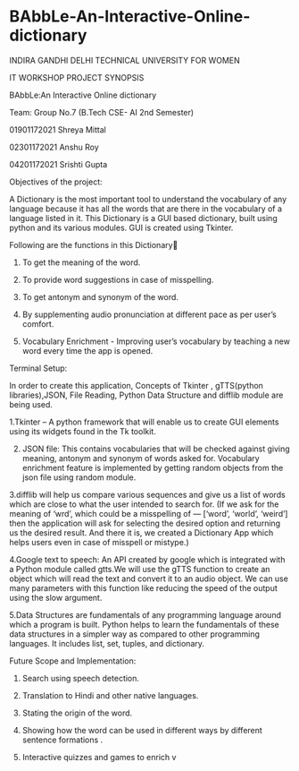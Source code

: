 # BAbbLe-An-Interactive-Online-dictionary

INDIRA GANDHI DELHI TECHNICAL UNIVERSITY FOR WOMEN

IT WORKSHOP PROJECT SYNOPSIS

BAbbLe:An Interactive Online dictionary

Team: Group No.7 (B.Tech CSE- AI 2nd Semester)

01901172021 Shreya Mittal

02301172021 Anshu Roy

04201172021 Srishti Gupta

Objectives of the project:

A Dictionary is the most important tool to understand the
vocabulary of any language because it has all the words that are
there in the vocabulary of a language listed in it. This Dictionary
is a GUI based dictionary, built using python and its various
modules. GUI is created using Tkinter.

Following are the functions in this Dictionary

1. To get the meaning of the word.

2. To provide word suggestions in case of misspelling.

3. To get antonym and synonym of the word.

4. By supplementing audio pronunciation at different pace as
per user’s comfort.

5. Vocabulary Enrichment - Improving user’s vocabulary by
teaching a new word every time the app is opened.


Terminal Setup:

In order to create this application, Concepts of Tkinter , gTTS(python
libraries),JSON, File Reading, Python Data Structure and difflib
module are being used.

1.Tkinter – A python framework that will enable us to create
GUI elements using its widgets found in the Tk toolkit.

2. JSON file: This contains vocabularies that will be checked against
giving meaning, antonym and synonym of words asked for. Vocabulary
enrichment feature is implemented by getting random objects from the
json file using random module.

3.difflib will help us compare various sequences and give us a list of
words which are close to what the user intended to search for.
(If we ask for the meaning of ‘wrd’, which could be a misspelling of —
[‘word’, ‘world’, ‘weird’] then the application will ask for selecting the
desired option and returning us the desired result.
And there it is, we created a Dictionary App which helps users even in case
of misspell or mistype.)

4.Google text to speech: An API created by google which is integrated
with a Python module called gtts.We will use the gTTS function to create
an object which will read the text and convert it to an audio object. We
can use many parameters with this function like reducing the speed of
the output using the slow argument.

5.Data Structures are fundamentals of any programming language
around which a program is built. Python helps to learn the fundamentals
of these data structures in a simpler way as compared to other
programming languages. It includes list, set, tuples, and dictionary.


Future Scope and Implementation:

1. Search using speech detection.

2. Translation to Hindi and other native languages.

3. Stating the origin of the word.

4. Showing how the word can be used in different ways by
different sentence formations .

5. Interactive quizzes and games to enrich v
